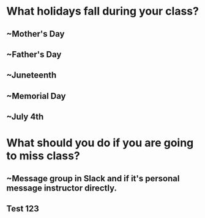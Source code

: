 # What holidays fall during your class?
## ~Mother's Day
## ~Father's Day 
## ~Juneteenth
## ~Memorial Day
## ~July 4th 

# What should you do if you are going to miss class?
## ~Message group in Slack and if it's personal message instructor directly. 

## Test 123